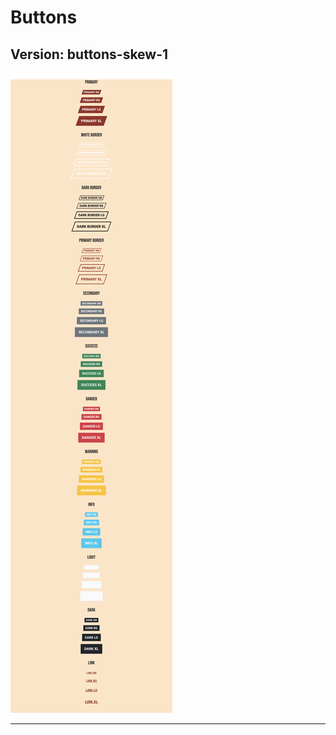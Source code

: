# Buttons

## Version: buttons-skew-1

![alt text](https://github.com/DC989/cmsmaxlayouttemplates/blob/buttons-skew-1/button-skew-1.png?raw=true)

---------------------------------------------------------------------------------